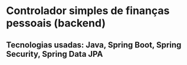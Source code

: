 # Controlador simples de finanças pessoais (backend)
## Tecnologias usadas: Java, Spring Boot, Spring Security, Spring Data JPA
